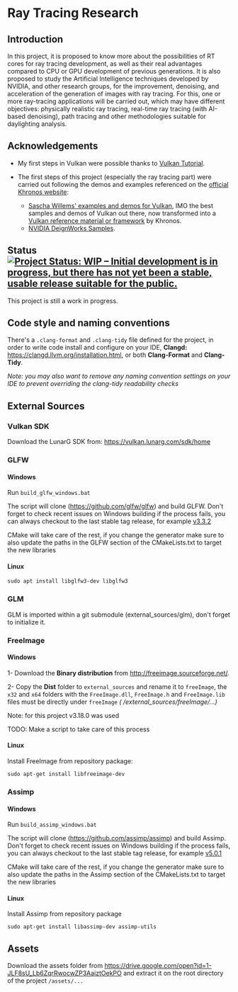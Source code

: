 # Ray Tracing Research

## Introduction

In this project, it is proposed to know more about the possibilities of RT cores for ray tracing development, as well as
their real advantages compared to CPU or GPU development of previous generations. It is also proposed to study the
Artificial Intelligence techniques developed by NVIDIA, and other research groups, for the improvement, denoising, and
acceleration of the generation of images with ray tracing. For this, one or more ray-tracing applications will be
carried out, which may have different objectives: physically realistic ray tracing, real-time ray tracing (with AI-based
denoising), path tracing and other methodologies suitable for daylighting analysis.

## Acknowledgements

* My first steps in Vulkan were possible thanks to [Vulkan Tutorial](https://vulkan-tutorial.com/).

* The first steps of this project (especially the ray tracing part) were carried out following the demos and examples
  referenced on the [official Khronos website](https://www.khronos.org/vulkan):
    * [Sascha Willems' examples and demos for Vulkan](https://github.com/SaschaWillems/Vulkan), IMO the best samples and
      demos of Vulkan out there, now transformed into
      a [Vulkan reference material or framework](https://github.com/KhronosGroup/Vulkan-Samples) by Khronos.
    * [NVIDIA DeignWorks Samples](https://github.com/nvpro-samples).

## Status <a href="https://www.repostatus.org/#wip"><img src="https://www.repostatus.org/badges/latest/wip.svg" alt="Project Status: WIP – Initial development is in progress, but there has not yet been a stable, usable release suitable for the public." /></a>

This project is still a work in progress.

## Code style and naming conventions

There's a `.clang-format` and `.clang-tidy` file defined for the project, in order to write code install and configure
on your IDE, **Clangd:** https://clangd.llvm.org/installation.html, or both **Clang-Format** and **Clang-Tidy**.

*Note: you may also want to remove any naming convention settings on your IDE to prevent overriding the clang-tidy
readability checks*

## External Sources

### Vulkan SDK

Download the LunarG SDK from: https://vulkan.lunarg.com/sdk/home

### GLFW

#### Windows

Run `build_glfw_windows.bat`

The script will clone (https://github.com/glfw/glfw) and build GLFW. Don't forget to check recent issues on Windows
building if the process fails, you can always checkout to the last stable tag release, for example
[v3.3.2](https://github.com/glfw/glfw/commit/0a49ef0a00baa3ab520ddc452f0e3b1e099c5589)

CMake will take care of the rest, if you change the generator make sure to also update the paths in the GLFW section of
the CMakeLists.txt to target the new libraries

#### Linux

`sudo apt install libglfw3-dev libglfw3`

### GLM

GLM is imported within a git submodule (external_sources/glm), don't forget to initialize it.

### FreeImage

#### Windows

1- Download the **Binary distribution** from http://freeimage.sourceforge.net/.

2- Copy the **Dist** folder to `external_sources` and rename it to `freeImage`, the `x32` and `x64` folders with
the `FreeImage.dll`, `FreeImage.h` and `FreeImage.lib` files must be directly under `freeImage` _(
/external_sources/freeImage/...)_

Note: for this project v3.18.0 was used

TODO: Make a script to take care of this process

#### Linux

Install FreeImage from repository package:

`sudo apt-get install libfreeimage-dev`

### Assimp

#### Windows

Run `build_assimp_windows.bat`

The script will clone (https://github.com/assimp/assimp) and build Assimp. Don't forget to check recent issues on
Windows building if the process fails, you can always checkout to the last stable tag release, for example
[v5.0.1](https://github.com/assimp/assimp/commit/8f0c6b04b2257a520aaab38421b2e090204b69df)

CMake will take care of the rest, if you change the generator make sure to also update the paths in the Assimp section
of the CMakeLists.txt to target the new libraries

#### Linux

Install Assimp from repository package

`sudo apt-get install libassimp-dev assimp-utils`

## Assets

Download the assets folder from https://drive.google.com/open?id=1-JLF8sU_Lb6ZqrRwocwZP3AaiztOekPO
and extract it on the root directory of the project ```/assets/...```